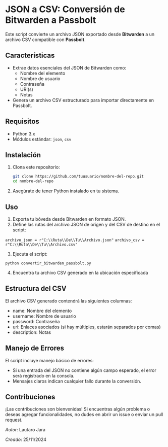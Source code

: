 # JSON a CSV: Conversión de Bitwarden a Passbolt

Este script convierte un archivo JSON exportado desde **Bitwarden** a un archivo CSV compatible con **Passbolt**.

## Características

- Extrae datos esenciales del JSON de Bitwarden como:
  - Nombre del elemento
  - Nombre de usuario
  - Contraseña
  - URI(s)
  - Notas
- Genera un archivo CSV estructurado para importar directamente en Passbolt.

## Requisitos

- Python 3.x
- Módulos estándar: `json`, `csv`

## Instalación

1. Clona este repositorio:
   ```bash
   git clone https://github.com/tuusuario/nombre-del-repo.git
   cd nombre-del-repo
   
2. Asegúrate de tener Python instalado en tu sistema.
   
## Uso
1. Exporta tu bóveda desde Bitwarden en formato JSON.
2. Define las rutas del archivo JSON de origen y del CSV de destino en el script:

`archivo_json = r"C:\\Ruta\\De\\Tu\\Archivo.json"`
`archivo_csv = r"C:\\Ruta\\De\\Tu\\Archivo.csv"`

3. Ejecuta el script:

`python convertir_bitwarden_passbolt.py`

4. Encuentra tu archivo CSV generado en la ubicación especificada

## Estructura del CSV
El archivo CSV generado contendrá las siguientes columnas:

  - name: Nombre del elemento
  - username: Nombre de usuario
  - password: Contraseña
  - uri: Enlaces asociados (si hay múltiples, estarán separados por comas)
  - description: Notas

##  Manejo de Errores
El script incluye manejo básico de errores:

  - Si una entrada del JSON no contiene algún campo esperado, el error será registrado en la consola.
  - Mensajes claros indican cualquier fallo durante la conversión.

##  Contribuciones
¡Las contribuciones son bienvenidas! Si encuentras algún problema o deseas agregar funcionalidades, no dudes en abrir un issue o enviar un pull request.


*Autor*: Lautaro Jara

*Creado*: 25/11/2024


   
